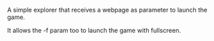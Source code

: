 A simple explorer that receives a webpage as parameter to launch the game.

It allows the -f param too to launch the game with fullscreen.

